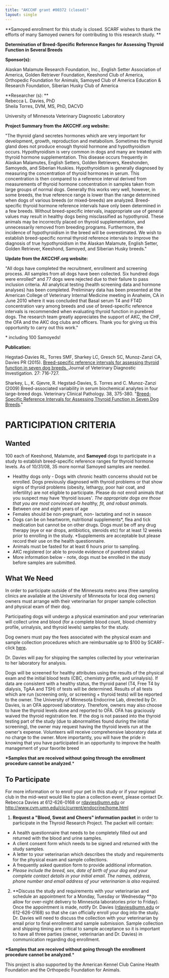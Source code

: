 ```yaml
---
title: "AKCCHF grant #00372 (closed)"
layout: single
---
```


**Samoyed enrollment for this study is closed. SCARF wishes to thank
the efforts of many Samoyed owners for contributing to this research
study. **

**Determination of Breed-Specific Reference Ranges for Assessing Thyroid
Function in Several Breeds**

**Sponsor(s):**

Alaskan Malamute Research Foundation, Inc., English Setter Association
of America, Golden Retriever Foundation, Keeshond Club of America,
Orthopedic Foundation for Animals, Samoyed Club of America Education &
Research Foundation, Siberian Husky Club of America

**Researcher (s): **\
Rebecca L. Davies, PhD\
Sheila Torres, DVM, MS, PhD, DACVD

University of Minnesota Veterinary Diagnostic Laboratory

**Project Summary from the AKCCHF.org website:**

"The thyroid gland secretes hormones which are very important for
development, growth, reproduction and metabolism. Sometimes the thyroid
gland does not produce enough thyroid hormone and hypothyroidism occurs.
Hypothyroidism is very common in dogs and many are treated with thyroid
hormone supplementation. This disease occurs frequently in Alaskan
Malamutes, English Setters, Golden Retrievers, Keeshonden, Samoyeds, and
Siberian Huskies. Hypothyroidism is generally diagnosed by measuring the
concentration of thyroid hormones in serum. This concentration is then
compared to a reference interval derived from measurements of thyroid
hormone concentration in samples taken from large groups of normal dogs.
Generally this works very well, however, in some breeds, the true
reference range is lower than the range determined when dogs of various
breeds (or mixed-breeds) are analyzed. Breed-specific thyroid hormone
reference intervals have only been determined in a few breeds. Without
breed-specific intervals, inappropriate use of general values may result
in healthy dogs being misclassified as hypothyroid. These animals may be
incorrectly placed on thyroid supplementation, and unnecessarily removed
from breeding programs. Furthermore, the incidence of hypothyroidism in
the breed will be overestimated. We wish to establish breed-specific
normal thyroid reference intervals to improve the diagnosis of true
hypothyroidism in the Alaskan Malamute, English Setter, Golden
Retriever, Keeshond, Samoyed, and Siberian Husky breeds."

**Update from the AKCCHF.org website:**

"All dogs have completed the recruitment, enrollment and screening
process. All samples from all dogs have been collected. Six hundred dogs
were enrolled\* and 77 dogs were rejected due to their failure to pass
inclusion criteria. All analytical testing (health screening data and
hormone analyses) has been completed. Preliminary data has been
presented at the American College of Veterinary Internal Medicine
meeting in Anaheim, CA in June 2010 where it was concluded that Basal
serum T4 and FT4D concentration vary among breeds and use of
breed-specific reference intervals is recommended when evaluating
thyroid function in purebred dogs. The research team greatly appreciates
the support of AKC, the CHF, the OFA and the AKC dog clubs and officers.
Thank you for giving us this opportunity to carry out this work."

\* including 100 Samoyeds!

**Publication:**

Hegstad-Davies RL, Torres SMF, Sharkey LC, Gresch SC, Munoz-Zanzi CA,
Davies PR (2015). [Breed-specific reference intervals for assessing
thyroid function in seven dog
breeds. ](https://journals.sagepub.com/doi/full/10.1177/1040638715606953) Journal of
Veterinary Diagnostic Investigation. 27: 716-727.

Sharkey, L., K. Gjevre, R. Hegstad-Davies, S. Torres and C. Munoz-Zanzi
(2009) Breed-associated variability in serum biochemical analytes in
four large-breed dogs. Veterinary Clinical Pathology. 38, 375-380.
"[Breed- Specific Reference Intervals for Assessing Thyroid Function in
Seven Dog Breeds](http://www.ncbi.nlm.nih.gov/pubmed/19351336)."

# PARTICIPATION CRITERIA

## Wanted

100 each of Keeshond, Malamute, and **Samoyed** dogs to participate in a
study to establish breed-specific reference ranges for thyroid hormone
levels. As of 10/31/08, 35 more normal Samoyed samples are needed.

- Healthy dogs only - Dogs with chronic health concerns should not be
  enrolled. Dogs previously diagnosed with thyroid problems or that
  show signs of thyroid problems (obesity, lethargy, poor hair coat,
  and infertility) are not eligible to participate. Please do not
  enroll animals that you suspect may have 'thyroid issues'. _The
  appropriate dogs are those that you are most convinced are healthy,
  fit, and robust animals._
- Between one and eight years of age
- Females should be non-pregnant, non- lactating and not in season
- Dogs can be on heartworm, nutritional supplements\*, flea and tick
  medication but cannot be on other drugs. Dogs must be off any drug
  therapy (eye or ear drops, antibiotics, steroids etc) for at least
  12 weeks prior to enrolling in the study. \*Supplements are
  acceptable but please record their use on the health questionnaire.
- Animals must be fasted for at least 6 hours prior to sampling.
- AKC registered (or able to provide evidence of purebred status)
- More information below - note, dogs must be enrolled in the study
  before samples are submitted.

## What We Need

In order to participate outside of the Minnesota metro area (free
sampling clinics are available at the University of Minnesota for local
dog owners) owners must arrange with their veterinarian for proper
sample collection and physical exam of their dog.

Participating dogs will undergo a physical examination and your
veterinarian will collect urine and blood (for a complete blood count,
blood chemistry profile, urinalysis, and thyroid levels) samples for the
study.

Dog owners must pay the fees associated with the physical exam and
sample collection procedures which are reimbursable up to \$100 by
SCARF-
click [here](/research/how-scarf-can-help-defray-the-cost)**.**

Dr. Davies will pay for shipping the samples collected by your
veterinarian to her laboratory for analysis.

Dogs will be screened for healthy attributes using the results of the
physical exam and the initial blood tests (CBC, chemistry profile, and
urinalysis). If data are consistent with a healthy status, the thyroid
panel (T4, Free T4 by dialysis, TgAA and TSH) of tests will be
determined. Results of all tests which are run (screening only, or
screening + thyroid tests) will be reported to the owner. The University
of Minnesota Endocrine Lab, directed by Dr. Davies, is an OFA approved
laboratory. Therefore, owners may also choose to have the thyroid levels
done and reported to OFA. OFA has graciously waived the thyroid
registration fee. If the dog is not passed into the thyroid testing part
of the study (due to abnormalities found during the initial screening),
the owner may request having the thyroid levels run at the owner's
expense. Volunteers will receive comprehensive laboratory data at no
charge to the owner. More importantly, you will have the pride in
knowing that you have participated in an opportunity to improve the
health management of your favorite breed

**\*Samples that are received without going through the enrollment
procedure cannot be analyzed**.\*

## To Participate

For more information or to enroll your pet in this study or if your
regional club in the mid-west would like to plan a collection event,
please contact Dr. Rebecca Davies at 612-626-0168
or <rdavies@umn.edu> or <http://www.cvm.umn.edu/cic/current/endocrine/home.html>

1. **Request a "Blood, Sweat and Cheers" information packet** in
   order to participate in the Thyroid Research Project. The packet will
   contain:

- A health questionnaire that needs to be completely filled out and returned with the blood and urine samples.
- A client consent form which needs to be signed and returned with the study samples.
- A letter to your veterinarian which describes the study and requirements for the physical exam and sample collections.
- A frequently asked question form to provide additional information.
- _Please include the breed, sex, date of birth of your dog and your
  complete contact details in your initial email. The names, address,
  phone number and email address of your veterinarian is also required._

2. **Discuss the study and requirements with your veterinarian and
   schedule an appointment for a Monday, Tuesday or Wednesday **(to allow
   for over-night delivery to Minnesota laboratories prior to Friday). Once
   the appointment is made, notify Dr. Davies (<rdavies@umn.edu> or
   612-626-0168) so that she can officially enroll your dog into the study.
   Dr. Davies will need to discuss the collection with your veterinarian by
   email prior to final enrollment and sample submission. Sample collection
   and shipping timing are critical to sample acceptance so it is important
   to have all three parties (owner, veterinarian and Dr. Davies) in
   communication regarding dog enrollment.

**\*Samples that are received without going through the enrollment procedure cannot be analyzed**.\*

This project is also supported by the American Kennel Club Canine Health
Foundation and the Orthopedic Foundation for Animals.
